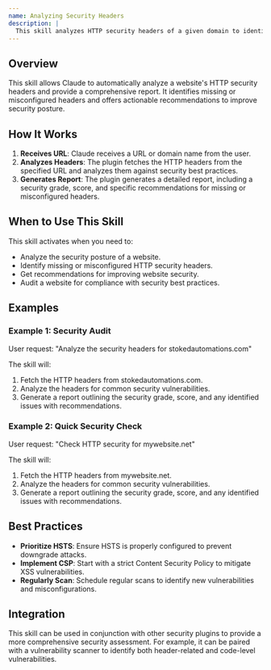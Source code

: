 ```yaml
---
name: Analyzing Security Headers
description: |
  This skill analyzes HTTP security headers of a given domain to identify potential vulnerabilities and misconfigurations. It provides a detailed report with a grade, score, and recommendations for improvement. Use this skill when the user asks to "analyze security headers", "check HTTP security", "scan for security vulnerabilities", or requests a "security audit" of a website. It will automatically activate when security-related keywords are used in conjunction with domain names or URLs.
---
```


## Overview

This skill allows Claude to automatically analyze a website's HTTP security headers and provide a comprehensive report. It identifies missing or misconfigured headers and offers actionable recommendations to improve security posture.

## How It Works

1. **Receives URL**: Claude receives a URL or domain name from the user.
2. **Analyzes Headers**: The plugin fetches the HTTP headers from the specified URL and analyzes them against security best practices.
3. **Generates Report**: The plugin generates a detailed report, including a security grade, score, and specific recommendations for missing or misconfigured headers.

## When to Use This Skill

This skill activates when you need to:
- Analyze the security posture of a website.
- Identify missing or misconfigured HTTP security headers.
- Get recommendations for improving website security.
- Audit a website for compliance with security best practices.

## Examples

### Example 1: Security Audit

User request: "Analyze the security headers for stokedautomations.com"

The skill will:
1. Fetch the HTTP headers from stokedautomations.com.
2. Analyze the headers for common security vulnerabilities.
3. Generate a report outlining the security grade, score, and any identified issues with recommendations.

### Example 2: Quick Security Check

User request: "Check HTTP security for mywebsite.net"

The skill will:
1. Fetch the HTTP headers from mywebsite.net.
2. Analyze the headers for common security vulnerabilities.
3. Generate a report outlining the security grade, score, and any identified issues with recommendations.

## Best Practices

- **Prioritize HSTS**: Ensure HSTS is properly configured to prevent downgrade attacks.
- **Implement CSP**: Start with a strict Content Security Policy to mitigate XSS vulnerabilities.
- **Regularly Scan**: Schedule regular scans to identify new vulnerabilities and misconfigurations.

## Integration

This skill can be used in conjunction with other security plugins to provide a more comprehensive security assessment. For example, it can be paired with a vulnerability scanner to identify both header-related and code-level vulnerabilities.